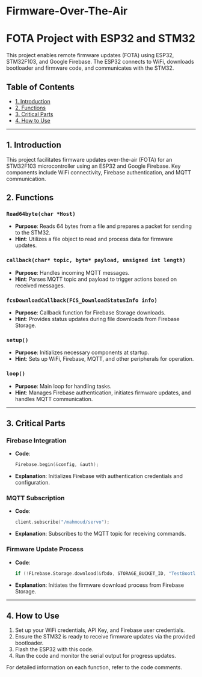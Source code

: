 # Firmware-Over-The-Air

# FOTA Project with ESP32 and STM32

This project enables remote firmware updates (FOTA) using ESP32, STM32F103, and Google Firebase. The ESP32 connects to WiFi, downloads bootloader and firmware code, and communicates with the STM32.

## Table of Contents

- [1. Introduction](#1-introduction)
- [2. Functions](#2-functions)
- [3. Critical Parts](#3-critical-parts)
- [4. How to Use](#4-how-to-use)

---

## 1. Introduction

This project facilitates firmware updates over-the-air (FOTA) for an STM32F103 microcontroller using an ESP32 and Google Firebase. Key components include WiFi connectivity, Firebase authentication, and MQTT communication.

## 2. Functions

### `Read64byte(char *Host)`

- **Purpose**: Reads 64 bytes from a file and prepares a packet for sending to the STM32.
- **Hint**: Utilizes a file object to read and process data for firmware updates.

### `callback(char* topic, byte* payload, unsigned int length)`

- **Purpose**: Handles incoming MQTT messages.
- **Hint**: Parses MQTT topic and payload to trigger actions based on received messages.

### `fcsDownloadCallback(FCS_DownloadStatusInfo info)`

- **Purpose**: Callback function for Firebase Storage downloads.
- **Hint**: Provides status updates during file downloads from Firebase Storage.

### `setup()`

- **Purpose**: Initializes necessary components at startup.
- **Hint**: Sets up WiFi, Firebase, MQTT, and other peripherals for operation.

### `loop()`

- **Purpose**: Main loop for handling tasks.
- **Hint**: Manages Firebase authentication, initiates firmware updates, and handles MQTT communication.

---

## 3. Critical Parts

### Firebase Integration

- **Code**: 
    ```cpp
    Firebase.begin(&config, &auth);
    ```
- **Explanation**: Initializes Firebase with authentication credentials and configuration.

### MQTT Subscription

- **Code**: 
    ```cpp
    client.subscribe("/mahmoud/servo");
    ```
- **Explanation**: Subscribes to the MQTT topic for receiving commands.

### Firmware Update Process

- **Code**: 
    ```cpp
    if (!Firebase.Storage.download(&fbdo, STORAGE_BUCKET_ID, "TestBootloader.bin", "/updat.bin", mem_storage_type_flash, fcsDownloadCallback))
    ```
- **Explanation**: Initiates the firmware download process from Firebase Storage.

---

## 4. How to Use

1. Set up your WiFi credentials, API Key, and Firebase user credentials.
2. Ensure the STM32 is ready to receive firmware updates via the provided bootloader.
3. Flash the ESP32 with this code.
4. Run the code and monitor the serial output for progress updates.

For detailed information on each function, refer to the code comments.

